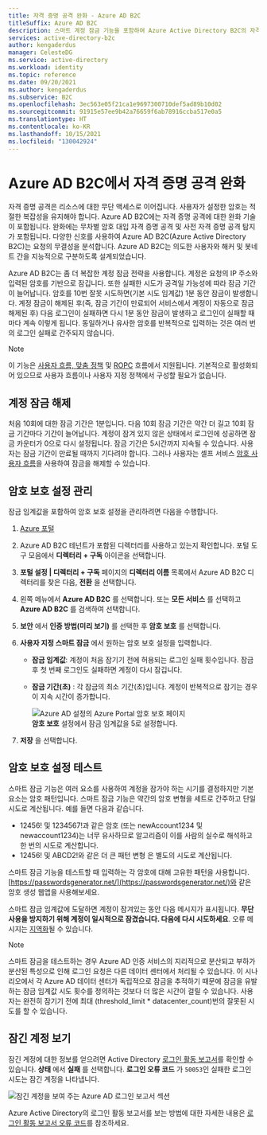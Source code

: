 ```yaml
---
title: 자격 증명 공격 완화 - Azure AD B2C
titleSuffix: Azure AD B2C
description: 스마트 계정 잠금 기능을 포함하여 Azure Active Directory B2C의 자격 증명 공격(암호 공격)에 대한 검색 및 완화 기술에 대해 알아봅니다.
services: active-directory-b2c
author: kengaderdus
manager: CelesteDG
ms.service: active-directory
ms.workload: identity
ms.topic: reference
ms.date: 09/20/2021
ms.author: kengaderdus
ms.subservice: B2C
ms.openlocfilehash: 3ec563e05f21ca1e9697300710def5ad89b10d02
ms.sourcegitcommit: 91915e57ee9b42a76659f6ab78916ccba517e0a5
ms.translationtype: HT
ms.contentlocale: ko-KR
ms.lasthandoff: 10/15/2021
ms.locfileid: "130042924"
---
```

# <a name="mitigate-credential-attacks-in-azure-ad-b2c"></a>Azure AD B2C에서 자격 증명 공격 완화

자격 증명 공격은 리소스에 대한 무단 액세스로 이어집니다. 사용자가 설정한 암호는 적절한 복잡성을 유지해야 합니다. Azure AD B2C에는 자격 증명 공격에 대한 완화 기술이 포함됩니다. 완화에는 무차별 암호 대입 자격 증명 공격 및 사전 자격 증명 공격 탐지가 포함됩니다. 다양한 신호를 사용하여 Azure AD B2C(Azure Active Directory B2C)는 요청의 무결성을 분석합니다. Azure AD B2C는 의도한 사용자와 해커 및 봇네트 간을 지능적으로 구분하도록 설계되었습니다.

Azure AD B2C는 좀 더 복잡한 계정 잠금 전략을 사용합니다. 계정은 요청의 IP 주소와 입력된 암호를 기반으로 잠깁니다. 또한 실패한 시도가 공격일 가능성에 따라 잠금 기간이 늘어납니다. 암호를 10번 잘못 시도하면(기본 시도 임계값) 1분 동안 잠금이 발생합니다. 계정 잠금이 해제된 후(즉, 잠금 기간이 만료되어 서비스에서 계정이 자동으로 잠금 해제된 후) 다음 로그인이 실패하면 다시 1분 동안 잠금이 발생하고 로그인이 실패할 때마다 계속 이렇게 됩니다. 동일하거나 유사한 암호를 반복적으로 입력하는 것은 여러 번의 로그인 실패로 간주되지 않습니다.

> [!NOTE]
> 이 기능은 [사용자 흐름, 맞춤 정책](user-flow-overview.md) 및 [ROPC](add-ropc-policy.md) 흐름에서 지원됩니다. 기본적으로 활성화되어 있으므로 사용자 흐름이나 사용자 지정 정책에서 구성할 필요가 없습니다.

## <a name="unlock-accounts"></a>계정 잠금 해제

처음 10회에 대한 잠금 기간은 1분입니다. 다음 10회 잠금 기간은 약간 더 길고 10회 잠금 기간마다 기간이 늘어납니다. 계정이 잠겨 있지 않은 상태에서 로그인에 성공하면 잠금 카운터가 0으로 다시 설정됩니다. 잠금 기간은 5시간까지 지속될 수 있습니다. 사용자는 잠금 기간이 만료될 때까지 기다려야 합니다. 그러나 사용자는 셀프 서비스 [암호 사용자 흐름](add-password-reset-policy.md)을 사용하여 잠금을 해제할 수 있습니다.

## <a name="manage-password-protection-settings"></a>암호 보호 설정 관리

잠금 임계값을 포함하여 암호 보호 설정을 관리하려면 다음을 수행합니다.

1. [Azure 포털](https://portal.azure.com)
1. Azure AD B2C 테넌트가 포함된 디렉터리를 사용하고 있는지 확인합니다. 포털 도구 모음에서 **디렉터리 + 구독** 아이콘을 선택합니다.
1. **포털 설정 | 디렉터리 + 구독** 페이지의 **디렉터리 이름** 목록에서 Azure AD B2C 디렉터리를 찾은 다음, **전환** 을 선택합니다.
1. 왼쪽 메뉴에서 **Azure AD B2C** 를 선택합니다. 또는 **모든 서비스** 를 선택하고 **Azure AD B2C** 를 검색하여 선택합니다.
1. **보안** 에서 **인증 방법(미리 보기)** 를 선택한 후 **암호 보호** 를 선택합니다.
1. **사용자 지정 스마트 잠금** 에서 원하는 암호 보호 설정을 입력합니다.

   - **잠금 임계값**: 계정이 처음 잠기기 전에 허용되는 로그인 실패 횟수입니다. 잠금 후 첫 번째 로그인도 실패하면 계정이 다시 잠깁니다.
   - **잠금 기간(초)** : 각 잠금의 최소 기간(초)입니다. 계정이 반복적으로 잠기는 경우 이 지속 시간이 증가합니다.

       ![Azure AD 설정의 Azure Portal 암호 보호 페이지](./media/threat-management/portal-02-password-protection.png)
    <br />**암호 보호** 설정에서 잠금 임계값을 5로 설정합니다.

1. **저장** 을 선택합니다.

## <a name="testing-the-password-protection-settings"></a>암호 보호 설정 테스트

스마트 잠금 기능은 여러 요소를 사용하여 계정을 잠가야 하는 시기를 결정하지만 기본 요소는 암호 패턴입니다. 스마트 잠금 기능은 약간의 암호 변형을 세트로 간주하고 단일 시도로 계산됩니다. 예를 들면 다음과 같습니다.

- 12456! 및 1234567!과 같은 암호 (또는 newAccount1234 및 newaccount1234)는 너무 유사하므로 알고리즘이 이를 사람의 실수로 해석하고 한 번의 시도로 계산합니다.
- 12456! 및 ABCD2!와 같은 더 큰 패턴 변형 은 별도의 시도로 계산됩니다.

스마트 잠금 기능을 테스트할 때 입력하는 각 암호에 대해 고유한 패턴을 사용합니다. [https://passwordsgenerator.net/](https://passwordsgenerator.net/)와 같은 암호 생성 웹앱을 사용해보세요.

스마트 잠금 임계값에 도달하면 계정이 잠겨있는 동안 다음 메시지가 표시됩니다. **무단 사용을 방지하기 위해 계정이 일시적으로 잠겼습니다. 다음에 다시 시도하세요**. 오류 메시지는 [지역화](localization-string-ids.md#sign-up-or-sign-in-error-messages)될 수 있습니다.

> [!NOTE]
> 스마트 잠금을 테스트하는 경우 Azure AD 인증 서비스의 지리적으로 분산되고 부하가 분산된 특성으로 인해 로그인 요청은 다른 데이터 센터에서 처리될 수 있습니다. 이 시나리오에서 각 Azure AD 데이터 센터가 독립적으로 잠금을 추적하기 때문에 잠금을 유발하는 잠금 임계값 시도 횟수를 정의하는 것보다 더 많은 시간이 걸릴 수 있습니다. 사용자는 완전히 잠기기 전에 최대 (threshold_limit * datacenter_count)번의 잘못된 시도를 할 수 있습니다.

## <a name="viewing-locked-out-accounts"></a>잠긴 계정 보기

잠긴 계정에 대한 정보를 얻으려면 Active Directory [로그인 활동 보고서](../active-directory/reports-monitoring/concept-sign-ins.md)를 확인할 수 있습니다. **상태** 에서 **실패** 를 선택합니다. **로그인 오류 코드** 가 `50053`인 실패한 로그인 시도는 잠긴 계정을 나타냅니다.

![잠긴 계정을 보여 주는 Azure AD 로그인 보고서 섹션](./media/threat-management/portal-01-locked-account.png)

Azure Active Directory의 로그인 활동 보고서를 보는 방법에 대한 자세한 내용은 [로그인 활동 보고서 오류 코드](../active-directory/reports-monitoring/concept-sign-ins.md)를 참조하세요.

